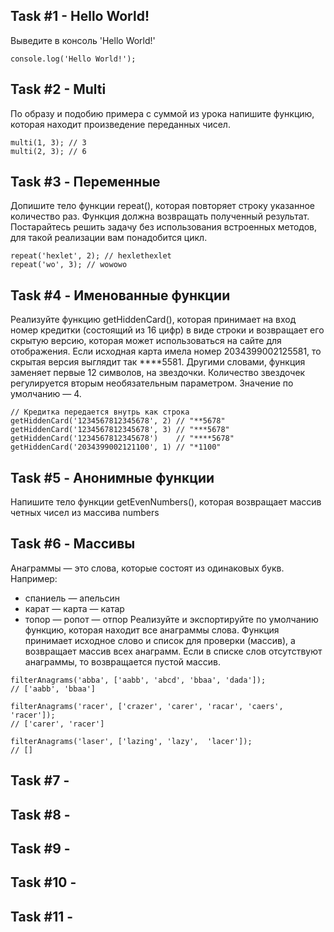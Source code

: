 ## Task #1 - Hello World!
Выведите в консоль 'Hello World!'
```
console.log('Hello World!');
```

## Task #2 - Multi
По образу и подобию примера с суммой из урока напишите функцию, которая находит произведение переданных чисел.
```
multi(1, 3); // 3
multi(2, 3); // 6
```

## Task #3 - Переменные
Допишите тело функции repeat(), которая повторяет строку указанное количество раз. Функция должна возвращать полученный результат. Постарайтесь решить задачу без использования встроенных методов, для такой реализации вам понадобится цикл.

```
repeat('hexlet', 2); // hexlethexlet
repeat('wo', 3); // wowowo
```

## Task #4 - Именованные функции
Реализуйте функцию getHiddenCard(), которая принимает на вход номер кредитки (состоящий из 16 цифр) в виде строки и возвращает его скрытую версию, которая может использоваться на сайте для отображения. Если исходная карта имела номер 2034399002125581, то скрытая версия выглядит так ****5581. Другими словами, функция заменяет первые 12 символов, на звездочки. Количество звездочек регулируется вторым необязательным параметром. Значение по умолчанию — 4.
```
// Кредитка передается внутрь как строка
getHiddenCard('1234567812345678', 2) // "**5678"
getHiddenCard('1234567812345678', 3) // "***5678"
getHiddenCard('1234567812345678')    // "****5678"
getHiddenCard('2034399002121100', 1) // "*1100"
```

## Task #5 - Анонимные функции
Напишите тело функции getEvenNumbers(), которая возвращает массив четных чисел из массива numbers

## Task #6 - Массивы
Анаграммы — это слова, которые состоят из одинаковых букв. Например:
* спаниель — апельсин
* карат — карта — катар
* топор — ропот — отпор
Реализуйте и экспортируйте по умолчанию функцию, которая находит все анаграммы слова. Функция принимает исходное слово и список для проверки (массив), а возвращает массив всех анаграмм. Если в списке слов отсутствуют анаграммы, то возвращается пустой массив.
```
filterAnagrams('abba', ['aabb', 'abcd', 'bbaa', 'dada']);
// ['aabb', 'bbaa']

filterAnagrams('racer', ['crazer', 'carer', 'racar', 'caers', 'racer']);
// ['carer', 'racer']

filterAnagrams('laser', ['lazing', 'lazy',  'lacer']);
// []
```
## Task #7 - 

## Task #8 - 

## Task #9 - 

## Task #10 - 

## Task #11 - 
